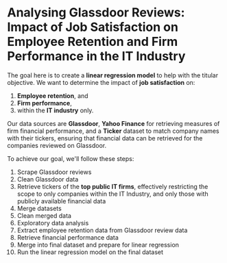 # Analysing Glassdoor Reviews: Impact of Job Satisfaction on Employee Retention and Firm Performance in the IT Industry

The goal here is to create a **linear regression model** to help with the titular objective. We want to determine the impact of **job satisfaction** on:
1. **Employee retention**, and
2. **Firm performance**,
3. within the **IT industry** only.

Our data sources are **Glassdoor**, **Yahoo Finance** for retrieving measures of firm financial performance, and a **Ticker** dataset to match company names with their tickers, ensuring that financial data can be retrieved for the companies reviewed on Glassdoor. 

To achieve our goal, we'll follow these steps:
1. Scrape Glassdoor reviews
2. Clean Glassdoor data
3. Retrieve tickers of the **top public IT firms**, effectively restricting the scope to only companies within the IT Industry, and only those with publicly available financial data
4. Merge datasets
5. Clean merged data
6. Exploratory data analysis
7. Extract employee retention data from Glassdoor review data
8. Retrieve financial performance data
9. Merge into final dataset and prepare for linear regression
10. Run the linear regression model on the final dataset
